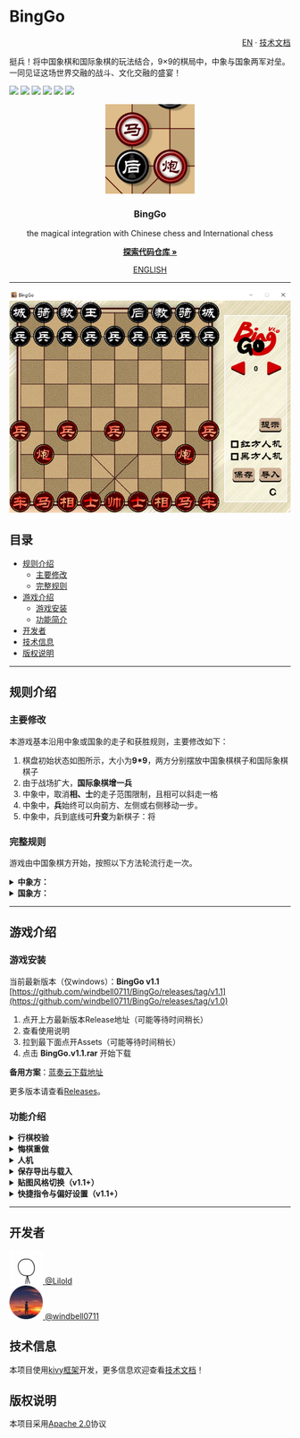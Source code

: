# BingGo
<p align="right">
  <a href="https://github.com/windbelljianjie0711/BingGo/README_en.md">EN</a> · 
  <a href="https://github.com/windbelljianjie0711/BingGo/README_tech.md">技术文档</a>
</p>
挺兵！将中国象棋和国际象棋的玩法结合，9×9的棋局中，中象与国象两军对垒。一同见证这场世界交融的战斗、文化交融的盛宴！

[![](https://img.shields.io/badge/python-3.7.5+-purple)](https://www.python.org)
[![](https://img.shields.io/badge/issues-0-blue)](https://github.com/windbell0711/BingGo/issues)
[![](https://img.shields.io/badge/contributors-2-green)](https://github.com/windbell0711/BingGo/graphs/contributors)
![](https://img.shields.io/badge/stars-2-orange)
[![](https://img.shields.io/badge/framework-kivy-darkred)](https://github.com/kivy/kivy)
[![](https://img.shields.io/badge/LICENSE-Apache2.0-yellow)](https://github.com/windbell0711/BingGo?tab=Apache-2.0-1-ov-file#readme)

<p align="center">
  <a href="https://github.com/windbell0711/BingGo">
    <img src="./img_readme/mahoupao.png" alt="Logo" width="160" height="160">
  </a>
</p>

<h3 align="center">BingGo</h3>
<p align="center">the magical integration with Chinese chess and International chess</p>

[<p align="center">**探索代码仓库 »**</p>](https://github.com/windbell0711/BingGo)

<p align="center">
  <a href="https://github.com/windbell0711/BingGo/README_en.md">ENGLISH</a>
</p>
 
---

<p align="center">
  <img src="./img_readme/img1.png" alt="img1">
</p>

## 目录
- [规则介绍](#规则介绍)
  - [主要修改](#主要修改)
  - [完整规则](#完整规则)
- [游戏介绍](#游戏介绍)
  - [游戏安装](#游戏安装)
  - [功能简介](#功能简介)
- [开发者](#开发者)
- [技术信息](#技术信息)
- [版权说明](#版权说明)

---

## 规则介绍
### 主要修改
本游戏基本沿用中象或国象的走子和获胜规则，主要修改如下：
1. 棋盘初始状态如图所示，大小为**9*9**，两方分别摆放中国象棋棋子和国际象棋棋子
2. 由于战场扩大，**国际象棋增一兵**
3. 中象中，取消**相、士**的走子范围限制，且相可以斜走一格
4. 中象中，**兵**始终可以向前方、左侧或右侧移动一步。
5. 中象中，兵到底线可**升变**为新棋子：将

### 完整规则
游戏由中国象棋方开始，按照以下方法轮流行走一次。

<details>
<summary><strong>中象方：</strong></summary>

**帅**
沿直线移动一格，不能离开九宫格，
若直接面对王，并处于自己的回合开始，胜

**士**
沿斜线移动一格

**相**
沿斜线移动一格或两格，不能越子

**马**
沿直线移动一格，然后沿此方向斜向前移动一格，沿途有子则不能通过

**车**
沿直线移动任意格，不能越子

**炮**
沿直线移动任意格，不能越子，不能以此方式吃子
若直线上与敌方子间有且仅有一个子，可以将敌方子吃掉

**兵**
向前，左或右走一格，若到达底线，则可以立即变成将

**将**
有以上所有棋子的走子或吃子方式
</details>

<details>
<summary><strong>国象方：</strong></summary>

**国王**
斜向或直线移动一格。若国王在与一城堡都在底线，且此城堡处于原位，国王可以向易位的城堡方向走两格，然后城堡越过国王移动至其邻格

**皇后**
沿斜线或直线移动任意格，不能越子

**城堡**
沿直线移动任意格，不能越子

**主教**
沿斜线移动任意格，不能越子

**骑士**
先向直线侧移两格，然后转向90度再移一格，可以越子

**士兵**
向前直走一格，在初始位置可以向前走一格或两格，不能以此法吃子。敌方子在斜前方一格，可以将其吃掉。若到达底线，则可以立即变成皇后
</details>

---

## 游戏介绍

### 游戏安装
当前最新版本（仅windows）：**BingGo v1.1** [https://github.com/windbell0711/BingGo/releases/tag/v1.1](https://github.com/windbell0711/BingGo/releases/tag/v1.0)

1. 点开上方最新版本Release地址（可能等待时间稍长）
2. 查看使用说明
3. 拉到最下面点开Assets（可能等待时间稍长）
4. 点击 **BingGo.v1.1.rar** 开始下载

**备用方案**：[蓝奏云下载地址]()

更多版本请查看[Releases](https://github.com/windbell0711/BingGo/releases)。

### 功能介绍

<details><summary><strong>行棋校验</strong></summary>

点击希望移动的棋子，系统会计算并显示可移动位置与可吃的棋子，点击目标位置可以进行移动。点击其他己方棋子可以重新选择。

<img src="./img_readme/img2.png">

先后点击王和车可以进行**王车易位**。

系统会自动计算游戏将军状态...

</details><details><summary><strong>悔棋重做</strong></summary>



</details><details><summary><strong>人机</strong></summary>



</details><details><summary><strong>保存导出与载入</strong></summary>



</details><details><summary><strong>贴图风格切换（v1.1+）</strong></summary>



</details><details><summary><strong>快捷指令与偏好设置（v1.1+）</strong></summary>



</details>

---

## 开发者
<img src="./img_readme/Lilold.png" alt="Lilold" width="60" height="60"><a href="https://github.com/Lilold333"> @Lilold</a>
<br/>
<img src="./img_readme/windbell0711.png" alt="windbell0711" width="60" height="60"><a href="https://github.com/windbell0711"> @windbell0711</a>

## 技术信息
本项目使用[kivy框架](https://github.com/kivy/kivy)开发，更多信息欢迎查看[技术文档](README_tech.md)！

## 版权说明
本项目采用[Apache 2.0](LICENSE)协议
